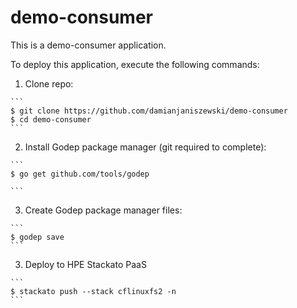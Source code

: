 # demo-consumer

This is a demo-consumer application.

To deploy this application, execute the following commands:

  1. Clone repo:

    ```
    $ git clone https://github.com/damianjaniszewski/demo-consumer
    $ cd demo-consumer
    ```

  2. Install Godep package manager (git required to complete):

    ```
    $ go get github.com/tools/godep

    ```

  3. Create Godep package manager files:

    ```
    $ godep save
    ```

  3. Deploy to HPE Stackato PaaS

    ```
    $ stackato push --stack cflinuxfs2 -n
    ```
